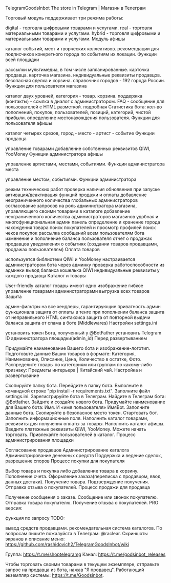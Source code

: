 TelegramGoodsInbot
The store in Telegram | Магазин в Телеграм

Торговый модуль поддерживает три режима работы:

digital - торговля цифровыми товарами и услугами.
real - торговля материальными товарами и услугами.
hybrid - торговля цифровыми и материальными товарами и услугами.
Модуль афишы

каталог событий, мест и творческих коллективов.
рекомендации для подписчиков конкретного города по событиям их локации.
Функции всей площадки

рассылки мультимедиа, в том числе запланированные.
карточка продавца.
карточка магазина.
индивидуальные реквизиты продавцов.
безопасная сделка и корзина.
справочник городов - 192 города России.
Функции для пользователя магазина

каталог двух уровней, категория - товар.
корзина.
поддержка (контакты) - ссылка в диалог с администратором.
FAQ - сообщение для пользователей с HTML разметкой.
подробная Статистика бота: кол-во пополнений, покупок, пользователей, позиций, категорий, чистой прибыли.
определение местонахождения пользователя.
Функции для пользователя афишы

каталог четырех срезов, город - место - артист - событие
Функции продавца

управление товарами
добавление собственных реквизитов QIWI, YooMoney
Функции администратора афишы

управление артистами, местами, событиями.
Функции администратора места

управление местом, событиями.
Функции администратора

режим технических работ
проверка наличия обнолвения при запуске
активация/деактивация функций продажи и оплаты
добавление неограниченного количества глобальных администраторов
согласование запросов на роль администратора магазина, управляющего своими товарами в каталоге
добавление неограниченного количества администраторов магазинов
удобная и многофункциональная админ панель
определение и хранение города нахождения товара
поиск покупателей и просмотр профилей
поиск чеков покупок
рассылка сообщений всем пользователям бота
изменение и пополнение баланса пользователя
отчет о продажах продавцов
уведомления о событиях (создании товаров продавцами, продажах пользователям)
Оплата товаров

используется библиотеки QIWI и YooMoney
настраивается администратором бота через админку
проверка работоспособности из админки
вывод баланса кошелька QIWI
индивидуальные реквизиты у каждого продавца
Каталог и товары

User-friendly каталог
товары имеют одно изображение
гибкое управление товарами администраторами
выгрузка всех товаров
Защита

админ-фильтры на все хендлеры, гарантирующие приватность админ функционала
защита от оплаты в тенге при пополнении баланса
защита от неправильного HTML синтаксиса
защита от повторной выдачи баланса
защита от спама в боте (Middlewares)
Настройки settings.ini

установить токен Бота, полученный у @BotFather
установить Telegram ID администратора площадки(admin_id)
Перед развертыванием

Придумайте наименование Вашего бота и изображение-логотип.
Подготовьте данные Ваших товаров в формате: Категория, Наименование, Описание, Цена, Количество в остатке, Фото.
Распределите товары по категориям или группам по какому-либо признаку: Предметы интерьера | Китайский чай.
Настройка и развертывание

Скопируйте папку бота. Перейдите в папку бота.
Выполните в командной строке "pip install -r requirements.txt".
Заполните файл settings.ini.
Зарегистрируйте бота в Телеграм.
Найдите в Телеграм бота: @Botfather.
Зайдите и создайте нового бота.
Придумайте наименование для Вашего бота: Имя. И «имя пользователя» ИмяBot.
Заполните данные бота.
Скопируйте в безопасное место токен.
Стартовать бот.
Заполнить информационные поля.
Наполнить каталог товарами, реквизиты для получения оплаты за товары.
Наполнить каталог афишы.
Введите платежные реквизиты QIWI, YooMoney. Можете начать торговать.
Привлекайте пользователей в каталог.
Процесс администрирования площадки

Согласование продавцов
Администрирование каталога
Администрирование денежных средств
Поддержка и ведение сделок, разрешение споров
Процесс покупки для покупателя

Выбор товара и покупка либо добавление товара в корзину.
Пополнение счета.
Оформление заказа(переписка с продавцом, ввод данных достаки).
Получение товара.
Подтверждение получения.
Отправка отзыва о покупателей.
Процесс продажи для продавца

Получение сообщения о заказе.
Сообщение или звонок покупателю.
Отправка товара покупателю.
Получение отзыва о покупателей.
PRO версия:

функция по запросу
TODO:

вывод средств продавцами.
рекомендательная система каталогов.
По вопросам пишите пожалуйста в Телеграм: @raclear. Скриншоты экранов и описание меню: https://github.com/rashidovich2/TelegramGoodsInbot/wiki

Группа: https://t.me/shoptelegramg Канал: https://t.me/godsinbot_releases

Чтобы торговать своими товарами в текущем экземпляре, отправьте запрос на продавца из бота, нажав "Я продавец". Работающий экземпляр системы: https://t.me/Goodsinbot.